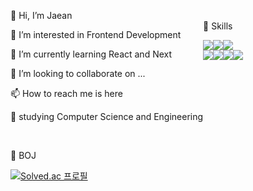 
<section style="display:flex;">
  <article>
      <p>👋 Hi, I’m Jaean<p>
      <p>👀 I’m interested in Frontend Development</p>
      <p>🌱 I’m currently learning React and Next</p>
      <p>💞️ I’m looking to collaborate on ...</p>
      <p>📫 How to reach me is here  
          <a href="https://www.instagram.com/jaiana8980/">
<!--               <img 
                src="http://img.shields.io/badge/-instagram-ff69b4?style=flat-square&logo=Instagram&link=https://www.instagram.com/jaiana8980/"
        style="height : auto; margin-left : 10px; margin-right : 10px;"/> -->
          </a>
      </p>
      <p>📖 studying Computer Science and Engineering<p>
   </article>
   <article>
    <p><br>🗿 Skills</p>
    <div style="display:flex;">
       <img src="https://img.shields.io/badge/Python-3776AB?style=flat-square&logo=Python&logoColor=white" />
       <img src="https://img.shields.io/badge/Java-007396?style=flat-square&logo=Java&logoColor=white" />
       <img src="https://img.shields.io/badge/springboot-6DB33F?style=flat-square&logo=springboot&logoColor=white" />
    </div>
    <div style="display:flex;">
      <img src="https://img.shields.io/badge/HTML-E34F26?style=flat-square&logo=HTML&logoColor=white" />
      <img src="https://img.shields.io/badge/CSS3-1572B6?style=flat-square&logo=CSS3&logoColor=white" />
      <img src="https://img.shields.io/badge/JavaScript-F7DF1E?style=flat-square&logo=JavaScript&logoColor=white"/>
      <img src="https://img.shields.io/badge/react-61DAFB?style=flat-square&logo=react&logoColor=white"/>
    </div>
   </article>
</section>

<br>
<p>📎 BOJ</P>

[![Solved.ac
    프로필](http://mazassumnida.wtf/api/v2/generate_badge?boj=jaean1999)](https://solved.ac/jaean1999)


<!---JaeanHan/JaeanHan is a ✨ special ✨ repository because its `README.md` (this file) appears on your GitHub profile.
You can click the Preview link to take a look at your changes.
--->
